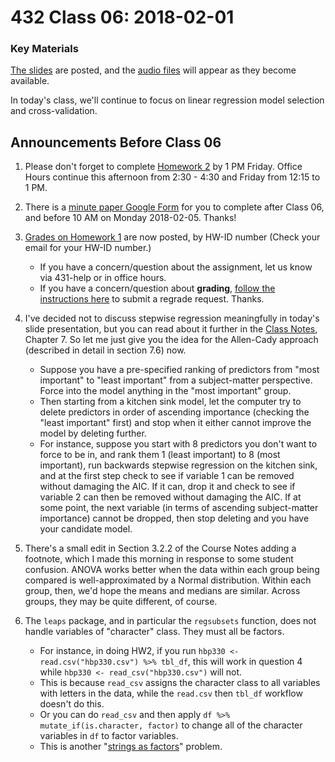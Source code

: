 # 432 Class 06: 2018-02-01

### Key Materials

[The slides](https://github.com/THOMASELOVE/432-2018/tree/master/slides/class06) are posted, and the [audio files](https://github.com/THOMASELOVE/432-2018/tree/master/slides/class06) will appear as they become available.

In today's class, we'll continue to focus on linear regression model selection and cross-validation. 

## Announcements Before Class 06

1. Please don't forget to complete [Homework 2](https://github.com/THOMASELOVE/432-2018/tree/master/assignments/hw2) by 1 PM Friday. Office Hours continue this afternoon from 2:30 - 4:30 and Friday from 12:15 to 1 PM.

2. There is a [minute paper Google Form](https://goo.gl/forms/uylKCzjUMAMeim0w2) for you to complete after Class 06, and before 10 AM on Monday 2018-02-05. Thanks! 

3. [Grades on Homework 1](https://github.com/THOMASELOVE/432-2018/blob/master/assignments/hw1/hw1grades.pdf) are now posted, by HW-ID number (Check your email for your HW-ID number.) 
    - If you have a concern/question about the assignment, let us know via 431-help or in office hours.
    - If you have a concern/question about **grading**, [follow the instructions here](https://github.com/THOMASELOVE/432-2018/tree/master/assignments#want-to-request-a-regrade-of-a-homework-assignment) to submit a regrade request. Thanks.

4. I've decided not to discuss stepwise regression meaningfully in today's slide presentation, but you can read about it further in the [Class Notes](https://thomaselove.github.io/432-notes/), Chapter 7. So let me just give you the idea for the Allen-Cady approach (described in detail in section 7.6) now.
    - Suppose you have a pre-specified ranking of predictors from "most important" to "least important" from a subject-matter perspective. Force into the model anything in the "most important" group.
    - Then starting from a kitchen sink model, let the computer try to delete predictors in order of ascending importance (checking the "least important" first) and stop when it either cannot improve the model by deleting further.
    - For instance, suppose you start with 8 predictors you don't want to force to be in, and rank them 1 (least important) to 8 (most important), run backwards stepwise regression on the kitchen sink, and at the first step check to see if variable 1 can be removed without damaging the AIC. If it can, drop it and check to see if variable 2 can then be removed without damaging the AIC. If at some point, the next variable (in terms of ascending subject-matter importance) cannot be dropped, then stop deleting and you have your candidate model.

5. There's a small edit in Section 3.2.2 of the Course Notes adding a footnote, which I made this morning in response to some student confusion. ANOVA works better when the data within each group being compared is well-approximated by a Normal distribution. Within each group, then, we'd hope the means and medians are similar. Across groups, they may be quite different, of course.

6. The `leaps` package, and in particular the `regsubsets` function, does not handle variables of "character" class. They must all be factors. 
    - For instance, in doing HW2, if you run `hbp330 <- read.csv("hbp330.csv") %>% tbl_df`, this will work in question 4 while `hbp330 <- read_csv("hbp330.csv")` will not. 
    - This is because `read_csv` assigns the character class to all variables with letters in the data, while the `read.csv` then `tbl_df` workflow doesn't do this. 
    - Or you can do `read_csv` and then apply `df %>% mutate_if(is.character, factor)` to change all of the character variables in `df` to factor variables. 
    - This is another "[strings as factors](https://simplystatistics.org/2015/07/24/stringsasfactors-an-unauthorized-biography/)" problem. 
